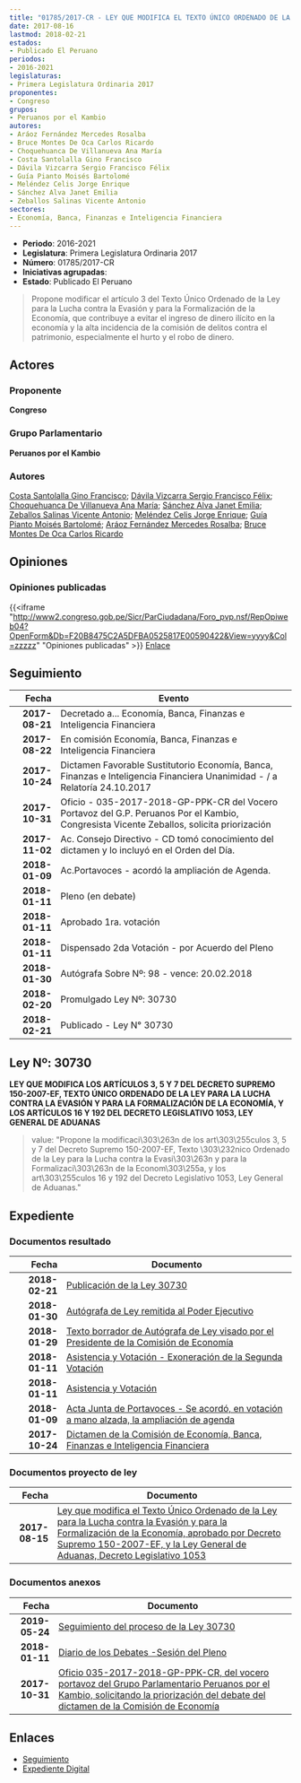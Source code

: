 ```yaml
---
title: "01785/2017-CR - LEY QUE MODIFICA EL TEXTO ÚNICO ORDENADO DE LA LEY PARA LA LUCHA CONTRA LA EVASIÓN Y PARA LA FORMALIZACIÓN DE LA ECONOMÍA APROBADO POR DECRETO SUPREMO 150-2007-EF, Y LA LEY GENERAL DE ADUANAS, DECRETO LEGISLATIVO 1053"
date: 2017-08-16
lastmod: 2018-02-21
estados:
- Publicado El Peruano
periodos:
- 2016-2021
legislaturas:
- Primera Legislatura Ordinaria 2017
proponentes:
- Congreso
grupos:
- Peruanos por el Kambio
autores:
- Aráoz Fernández Mercedes Rosalba
- Bruce Montes De Oca Carlos Ricardo
- Choquehuanca De Villanueva Ana María
- Costa Santolalla Gino Francisco
- Dávila Vizcarra Sergio Francisco Félix
- Guía Pianto Moisés Bartolomé
- Meléndez Celis Jorge Enrique
- Sánchez Alva Janet Emilia
- Zeballos Salinas Vicente Antonio
sectores:
- Economía, Banca, Finanzas e Inteligencia Financiera
---
```

- **Periodo**: 2016-2021
- **Legislatura**: Primera Legislatura Ordinaria 2017
- **Número**: 01785/2017-CR
- **Iniciativas agrupadas**: 
- **Estado**: Publicado El Peruano

> Propone modificar el artículo 3 del Texto Único Ordenado de la Ley para la Lucha contra la Evasión y para la Formalización de la Economía, que contribuye a evitar el ingreso de dinero ilícito en la economía y la alta incidencia de la comisión de delitos contra el patrimonio, especialmente el hurto y el robo de dinero.


## Actores

### Proponente

**Congreso**

### Grupo Parlamentario

**Peruanos por el Kambio**

### Autores

[Costa Santolalla Gino Francisco](mailto:mailto:gcosta@congreso.gob.pe); [Dávila Vizcarra Sergio Francisco Félix](mailto:mailto:sdavila@congreso.gob.pe); [Choquehuanca De Villanueva Ana María](mailto:mailto:achoquehuanca@congreso.gob.pe); [Sánchez Alva Janet Emilia](mailto:mailto:jsancheza@congreso.gob.pe); [Zeballos Salinas Vicente Antonio](mailto:mailto:vzeballos@congreso.gob.pe); [Meléndez Celis Jorge Enrique](mailto:mailto:jmelendez@congreso.gob.pe); [Guía Pianto Moisés Bartolomé](mailto:mailto:mguia@congreso.gob.pe); [Aráoz Fernández Mercedes Rosalba](mailto:mailto:maraoz@congreso.gob.pe); [Bruce Montes De Oca Carlos Ricardo](mailto:mailto:cbruce@congreso.gob.pe)

## Opiniones

### Opiniones publicadas

{{<iframe "http://www2.congreso.gob.pe/Sicr/ParCiudadana/Foro_pvp.nsf/RepOpiweb04?OpenForm&Db=F20B8475C2A5DFBA0525817E00590422&View=yyyy&Col=zzzzz" "Opiniones publicadas" >}}
[Enlace](http://www2.congreso.gob.pe/Sicr/ParCiudadana/Foro_pvp.nsf/RepOpiweb04?OpenForm&Db=F20B8475C2A5DFBA0525817E00590422&View=yyyy&Col=zzzzz)


## Seguimiento

| Fecha | Evento |
|------:|--------|
| **2017-08-21** | Decretado a... Economía, Banca, Finanzas e Inteligencia Financiera |
| **2017-08-22** | En comisión Economía, Banca, Finanzas e Inteligencia Financiera |
| **2017-10-24** | Dictamen Favorable Sustitutorio Economía, Banca, Finanzas e Inteligencia Financiera Unanimidad - / a Relatoría 24.10.2017 |
| **2017-10-31** | Oficio - 035-2017-2018-GP-PPK-CR del Vocero Portavoz del G.P. Peruanos Por el Kambio, Congresista Vicente Zeballos, solicita priorización |
| **2017-11-02** | Ac. Consejo Directivo - CD tomó conocimiento del dictamen y lo incluyó en el Orden del Día. |
| **2018-01-09** | Ac.Portavoces - acordó la ampliación de Agenda. |
| **2018-01-11** | Pleno (en debate) |
| **2018-01-11** | Aprobado 1ra. votación |
| **2018-01-11** | Dispensado 2da Votación - por Acuerdo del Pleno |
| **2018-01-30** | Autógrafa Sobre Nº: 98 - vence: 20.02.2018 |
| **2018-02-20** | Promulgado Ley Nº: 30730 |
| **2018-02-21** | Publicado - Ley N° 30730 |

## Ley Nº: 30730

**LEY QUE MODIFICA LOS ARTÍCULOS 3, 5 Y 7 DEL DECRETO SUPREMO 150-2007-EF, TEXTO ÚNICO ORDENADO DE LA LEY PARA LA LUCHA CONTRA LA EVASIÓN Y PARA LA FORMALIZACIÓN DE LA ECONOMÍA, Y LOS ARTÍCULOS 16 Y 192 DEL DECRETO LEGISLATIVO 1053, LEY GENERAL DE ADUANAS**

> value: "Propone la modificaci\303\263n de los art\303\255culos 3, 5 y 7 del Decreto Supremo 150-2007-EF, Texto \303\232nico Ordenado de la Ley para la Lucha contra la Evasi\303\263n y para la Formalizaci\303\263n de la Econom\303\255a, y los art\303\255culos 16 y 192 del Decreto Legislativo 1053, Ley General de Aduanas."


## Expediente

### Documentos resultado

| Fecha | Documento |
|------:|-----------|
| **2018-02-21** | [Publicación de la Ley 30730](http://www.leyes.congreso.gob.pe/Documentos/2016_2021/ADLP/Normas_Legales/30730-LEY.pdf) |
| **2018-01-30** | [Autógrafa de Ley remitida al Poder Ejecutivo](http://www.leyes.congreso.gob.pe/Documentos/2016_2021/ADLP/Texto_Aprobado/AU0178520180130.pdf) |
| **2018-01-29** | [Texto borrador de Autógrafa de Ley visado por el Presidente de la Comisión de Economía](http://www.leyes.congreso.gob.pe/Documentos/2016_2021/Texto_Borrador_de_Autografa/BAU0178520180129.pdf) |
| **2018-01-11** | [Asistencia y Votación - Exoneración de la Segunda Votación](http://www.leyes.congreso.gob.pe/Documentos/2016_2021/Asistencia_y_Votacion/Proyectos_de_Ley/Exoneracion_de_Segunda_Votacion/ESV0178520180111.pdf) |
| **2018-01-11** | [Asistencia y Votación](http://www.leyes.congreso.gob.pe/Documentos/2016_2021/Asistencia_y_Votacion/Proyectos_de_Ley/AV0178520180111.pdf) |
| **2018-01-09** | [Acta Junta de Portavoces - Se acordó, en votación a mano alzada, la ampliación de agenda](http://www.leyes.congreso.gob.pe/Documentos/2016_2021/Acuerdos/Junta_Portavoces/AJP0178520180109.pdf) |
| **2017-10-24** | [Dictamen de la Comisión de Economía, Banca, Finanzas e Inteligencia Financiera](http://www.leyes.congreso.gob.pe/Documentos/2016_2021/Dictamenes/Proyectos_de_Ley/01785DC09MAY20171024.pdf) |

### Documentos proyecto de ley

| Fecha | Documento |
|------:|-----------|
| **2017-08-15** | [Ley que modifica el Texto Único Ordenado de la Ley para la Lucha contra la Evasión y para la Formalización de la Economía, aprobado por Decreto Supremo 150-2007-EF, y la Ley General de Aduanas, Decreto Legislativo 1053](http://www.leyes.congreso.gob.pe/Documentos/2016_2021/Proyectos_de_Ley_y_de_Resoluciones_Legislativas/PL0178520170815.pdf) |

### Documentos anexos

| Fecha | Documento |
|------:|-----------|
| **2019-05-24** | [Seguimiento del proceso de la Ley 30730](http://www.leyes.congreso.gob.pe/Documentos/2016_2021/Seguimiento_de_Proyectos_de_Ley/01785PL20190524.pdf) |
| **2018-01-11** | [Diario de los Debates -Sesión del Pleno](http://www.leyes.congreso.gob.pe/Documentos/2016_2021/ADLP/Diario_Debates/30730-TDD.pdf) |
| **2017-10-31** | [Oficio 035-2017-2018-GP-PPK-CR, del vocero portavoz del Grupo Parlamentario Peruanos por el Kambio, solicitando la priorización del debate del dictamen de la Comisión de Economía](http://www.leyes.congreso.gob.pe/Documentos/2016_2021/Oficios/Grupos_Parlamentarios/OFICIO-035-2017-2018-GP-PPK-CR.pdf) |

## Enlaces

- [Seguimiento](http://www2.congreso.gob.pe/Sicr/TraDocEstProc/CLProLey2016.nsf/f7fff46988ca05b1052578e100829cc7/eb941d72d03378340525817e006f28c9?OpenDocument)
- [Expediente Digital](http://www2.congreso.gob.pe/Sicr/TraDocEstProc/Expvirt_2011.nsf/visbusqptramdoc1621/01785?opendocument)

